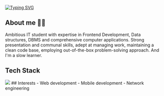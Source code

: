 [![Typing SVG](https://readme-typing-svg.herokuapp.com?font=Fira+Code&pause=1000&color=006AF7&width=435&lines=Hi+there!+%F0%9F%91%8B+I'm+Ayush+Singh+Panwar%2C+a+Full-Stack+MERN+developer.++)](https://git.io/typing-svg)

## About me 🧑‍💻
Ambitious IT student with expertise in Frontend Development, Data structures, DBMS and comprehensive computer applications.
Strong presentation and communal skills, adept at managing work, maintaining a clean code base, employing out-of-the-box problem-solving approach. And I'm a slow learner.

## Tech Stack
<img src="https://img.shields.io/badge/HTML5-E34F26?style=for-the-badge&logo=html5&logoColor=white](https://sdmntpreastus.oaiusercontent.com/files/00000000-02b0-61f9-9ea1-dbda718fafa2/raw?se=2025-08-15T18%3A49%3A31Z&sp=r&sv=2024-08-04&sr=b&scid=c3184e4b-3e9b-5b85-be8b-9285f9787cae&skoid=02b7f7b5-29f8-416a-aeb6-99464748559d&sktid=a48cca56-e6da-484e-a814-9c849652bcb3&skt=2025-08-15T01%3A46%3A42Z&ske=2025-08-16T01%3A46%3A42Z&sks=b&skv=2024-08-04&sig=y7YDaBxYTbf7qa7Pme3V6VA%2BSXLSoROcVY2uz3nu/hc%3D" />
## Interests
- Web development
- Mobile development
- Network engineering
